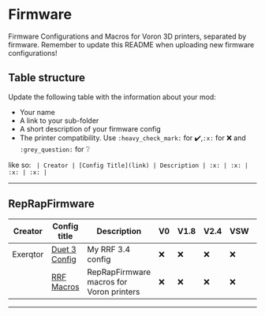 # Firmware

Firmware Configurations and Macros for Voron 3D printers, separated by firmware.
Remember to update this README when uploading new firmware configurations!

## Table structure

Update the following table with the information about your mod:
- Your name
- A link to your sub-folder
- A short description of your firmware config
- The printer compatibility. Use `:heavy_check_mark:` for :heavy_check_mark:,`:x:` for :x: and `:grey_question:` for :grey_question:

like so:
`
| Creator | [Config Title](link) | Description | :x: | :x: | :x: | :x: |`

---
## RepRapFirmware

| Creator | Config title | Description | V0 | V1.8 | V2.4 | VSW | VT |
| --- | --- | --- | --- | --- | --- | --- | --- |
| Exerqtor | [Duet 3 Config](./reprapfirmware/) | My RRF 3.4 config | :x: | :x: | :x: | :x: | :heavy_check_mark:
|| [RRF Macros](./rrf-macros/) | RepRapFirmware macros for Voron printers| :x: | :x: | :x: | :x: | :heavy_check_mark: | |

---
